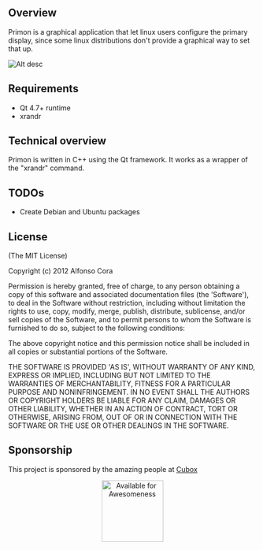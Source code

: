 Overview
--------

Primon is a graphical application that let linux users configure the primary display, since some linux distributions don't provide a graphical way to set that up.

![Alt desc](https://github.com/alfonsocora/files/raw/master/images/primon1.png)

Requirements
------------
* Qt 4.7+ runtime
* xrandr

Technical overview
------------------
Primon is written in C++ using the Qt framework. It works as a wrapper of the "xrandr" command.

TODOs
-----
* Create Debian and Ubuntu packages

License
-------

(The MIT License)

Copyright (c) 2012 Alfonso Cora

Permission is hereby granted, free of charge, to any person obtaining a copy of this software and associated documentation files (the 'Software'), to deal in the Software without restriction, including without limitation the rights to use, copy, modify, merge, publish, distribute, sublicense, and/or sell copies of the Software, and to permit persons to whom the Software is furnished to do so, subject to the following conditions:

The above copyright notice and this permission notice shall be included in all copies or substantial portions of the Software.

THE SOFTWARE IS PROVIDED 'AS IS', WITHOUT WARRANTY OF ANY KIND, EXPRESS OR IMPLIED, INCLUDING BUT NOT LIMITED TO THE WARRANTIES OF MERCHANTABILITY, FITNESS FOR A PARTICULAR PURPOSE AND NONINFRINGEMENT. IN NO EVENT SHALL THE AUTHORS OR COPYRIGHT HOLDERS BE LIABLE FOR ANY CLAIM, DAMAGES OR OTHER LIABILITY, WHETHER IN AN ACTION OF CONTRACT, TORT OR OTHERWISE, ARISING FROM, OUT OF OR IN CONNECTION WITH THE SOFTWARE OR THE USE OR OTHER DEALINGS IN THE SOFTWARE.

Sponsorship
-----------
This project is sponsored by the amazing people at [Cubox](http://cuboxlabs.com)

<div align="center">
  <a href="http://cuboxlabs.com">
    <img src="http://cuboxlabs.com/img/cubox-logo.png" alt="Available for Awesomeness" style="width:125px"/>
  </a>
</div>
